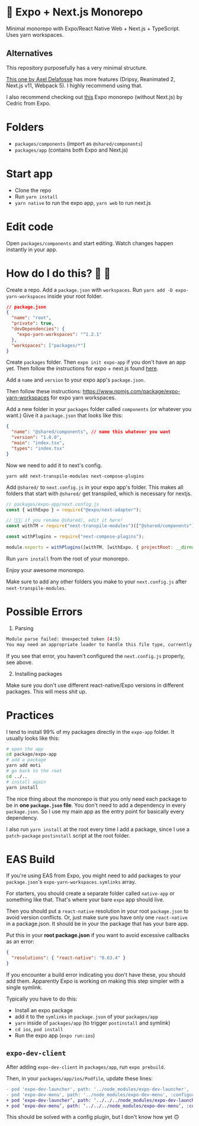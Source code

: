 # 💸 Expo + Next.js Monorepo 

Minimal monorepo with Expo/React Native Web + Next.js + TypeScript. Uses yarn workspaces.

## Alternatives

This repository purposefully has a very minimal structure.

[This one by Axel Delafosse](https://github.com/axeldelafosse/expo-next-monorepo-example) has more features (Dripsy, Reanimated 2, Next.js v11, Webpack 5). I highly recommend using that.

I also recommend checking out [this](https://github.com/byCedric/eas-monorepo-example) Expo monorepo (without Next.js) by Cedric from Expo.

# Folders

- `packages/components` (import as `@shared/components`)
- `packages/app` (contains both Expo and Next.js)

# Start app

- Clone the repo
- Run `yarn install`
- `yarn native` to run the expo app, `yarn web` to run next.js

# Edit code

Open `packages/components` and start editing. Watch changes happen instantly in your app.

# How do I do this? 🐻 🧐

Create a repo. Add a `package.json` with `workspaces`. Run `yarn add -D expo-yarn-workspaces` inside your root folder.

```json
// package.json
{
  "name": "root",
  "private": true,
  "devDependencies": {
    "expo-yarn-workspaces": "^1.2.1"
  },
  "workspaces": ["packages/*"]
}
```

Create `packages` folder. Then `expo init expo-app` if you don't have an app yet. Then follow the instructions for expo + next.js found [here](https://docs.expo.io/guides/using-nextjs/#add-nextjs-to-expo-projects). 

Add a `name` and `version` to your expo app's `package.json`.

Then follow these instructions: https://www.npmjs.com/package/expo-yarn-workspaces for expo yarn workspaces.

Add a new folder in your `packages` folder called `components` (or whatever you want.) Give it a `package.json` that looks like this:

```json
{
  "name": "@shared/components", // name this whatever you want
  "version": "1.0.0",
  "main": "index.tsx",
  "types": "index.tsx"
}
```

Now we need to add it to next's config.

`yarn add next-transpile-modules next-compose-plugins`

Add `@shared/` to `next.config.js` in your expo app's folder. This makes all folders that start with `@shared/` get transpiled, which is necessary for nextjs.

```js
// packages/expo-app/next.config.js
const { withExpo } = require("@expo/next-adapter");

// 🚨🚨🚨 if you rename @shared/, edit it here!
const withTM = require("next-transpile-modules")(["@shared/components"]);

const withPlugins = require("next-compose-plugins");

module.exports = withPlugins([withTM, [withExpo, { projectRoot: __dirname }]]);
```

Run `yarn install` from the root of your monorepo.

Enjoy your awesome monorepo.

Make sure to add any other folders you make to your `next.config.js` after `next-transpile-modules`.

# Possible Errors

1. Parsing

```sh
Module parse failed: Unexpected token (4:5)
You may need an appropriate loader to handle this file type, currently no loaders are configured to process this file. See https://webpack.js.org/concepts#loaders
```

If you see that error, you haven't configured the `next.config.js` properly, see above.

2. Installing packages

Make sure you don't use different react-native/Expo versions in different packages. This will mess shit up.

# Practices

I tend to install 99% of my packages directly in the `expo-app` folder. It usually looks like this:

```sh
# open the app
cd package/expo-app
# add a package
yarn add moti
# go back to the root
cd ../..
# install again
yarn install
```

The nice thing about the monorepo is that you only need each package to be in **one `package.json` file**. You don't need to add a dependency in every `package.json`. So I use my main app as the entry point for basically every dependency.

I also run `yarn install` at the root every time I add a package, since I use a `patch-package` `postinstall` script at the root folder.

# EAS Build

If you're using EAS from Expo, you might need to add packages to your `package.json`'s `expo-yarn-workspaces.symlinks` array.

For starters, you should create a separate folder called `native-app` or something like that. That's where your bare `expo` app should live.

Then you should put a `react-native` resolution in your root `package.json` to avoid version conflicts. Or, just make sure you have only one `react-native` in a package.json. It should be in your the package that has your bare app.

Put this in your **root package.json** if you want to avoid excessive callbacks as an error:

```json
{
  "resolutions": { "react-native": "0.63.4" }
}
```

If you encounter a build error indicating you don't have these, you should add them. Apparently Expo is working on making this step simpler with a single symlink.

Typically you have to do this: 

- Install an expo package
- add it to the `symlinks` in `package.json` of your `packages/app`
- `yarn` inside of `packages/app` (to trigger `postinstall` and symlink)
- `cd ios`, `pod install`
- Run the expo app (`expo run:ios`)

## `expo-dev-client`

After adding `expo-dev-client` in `packages/app`, run `expo prebuild`.

Then, in your `packages/app/ios/Podfile`, update these lines:

```diff
- pod 'expo-dev-launcher', path: '../node_modules/expo-dev-launcher', :configurations => :debug
- pod 'expo-dev-menu', path: '../node_modules/expo-dev-menu', :configurations => :debug
+ pod ‘expo-dev-launcher’, path: ‘../../../node_modules/expo-dev-launcher’, :configurations => :debug
+ pod ‘expo-dev-menu’, path: ‘../../../node_modules/expo-dev-menu’, :configurations => :debug
```

This should be solved with a config plugin, but I don't know how yet 🙃
